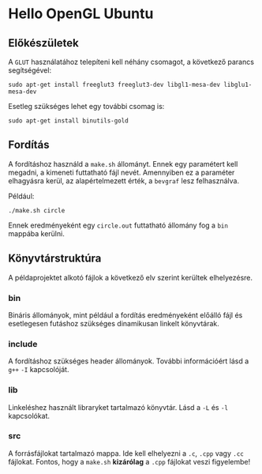 # Hello OpenGL Ubuntu

## Előkészületek

A `GLUT` használatához telepíteni kell néhány csomagot, a következő parancs segítségével:

~~~~
sudo apt-get install freeglut3 freeglut3-dev libgl1-mesa-dev libglu1-mesa-dev
~~~~

Esetleg szükséges lehet egy további csomag is:

~~~~
sudo apt-get install binutils-gold
~~~~

## Fordítás

A fordításhoz használd a `make.sh` állományt. Ennek egy paramétert kell megadni, a kimeneti futtatható fájl nevét.
Amennyiben ez a paraméter elhagyásra kerül, az alapértelmezett érték, a `bevgraf` lesz felhasználva.

Például:
~~~
./make.sh circle
~~~

Ennek eredményeként egy `circle.out` futtatható állomány fog a `bin` mappába kerülni.

## Könyvtárstruktúra

A példaprojektet alkotó fájlok a következő elv szerint kerültek elhelyezésre.

### bin
Bináris állományok, mint például a fordítás eredményeként előálló fájl és esetlegesen futáshoz szükséges dinamikusan linkelt könyvtárak.

### include
A fordításhoz szükséges header állományok. További információért lásd a `g++` `-I` kapcsolóját.

### lib
Linkeléshez használt libraryket tartalmazó könyvtár. Lásd a `-L` és `-l` kapcsolókat.

### src
A forrásfájlokat tartalmazó mappa. Ide kell elhelyezni a `.c`, `.cpp` vagy `.cc` fájlokat. Fontos, hogy a `make.sh` **kizárólag** a `.cpp` fájlokat veszi figyelembe!
